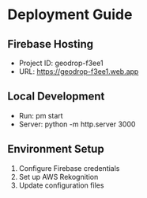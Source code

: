 ﻿# Deployment Guide

## Firebase Hosting
- Project ID: geodrop-f3ee1
- URL: https://geodrop-f3ee1.web.app

## Local Development
- Run: 
pm start
- Server: python -m http.server 3000

## Environment Setup
1. Configure Firebase credentials
2. Set up AWS Rekognition
3. Update configuration files
